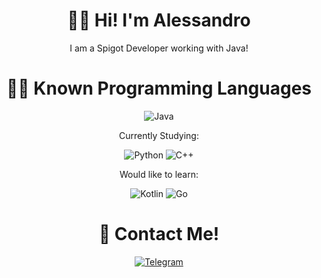 <h1 align=center>🤷‍♂️ Hi! I'm Alessandro</h1>
<p align=center>I am a Spigot Developer working with Java!</>

<h1 align=center>👨‍💻 Known Programming Languages</h1>
<p align=center>
  <img alt="Java" src="https://img.shields.io/badge/java-%23ED8B00.svg?style=for-the-badge&logo=java&logoColor=white"/>
  <p align=center>Currently Studying:<p>
  <p align=center>
     <img alt="Python" src="https://img.shields.io/badge/python-%2314354C.svg?style=for-the-badge&logo=python&logoColor=white"/>
     <img alt="C++" src="https://img.shields.io/badge/c++-%2300599C.svg?style=for-the-badge&logo=c%2B%2B&logoColor=white"/>
  </p>
   <p align=center> Would like to learn: </p>
   <p align=center>
    <img alt="Kotlin" src="https://img.shields.io/badge/kotlin-%230095D5.svg?style=for-the-badge&logo=kotlin&logoColor=white"/>
    <img alt="Go" src="https://img.shields.io/badge/go-%2300ADD8.svg?style=for-the-badge&logo=go&logoColor=white"/>
  </p>
</p>


<h1 align=center>💬 Contact Me!</h1>
<p align=center>
  <a href="https://t.me/Carcasse">
    <img alt="Telegram" src="https://img.shields.io/badge/Telegram-2CA5E0?style=for-the-badge&logo=telegram&logoColor=white" />
  <a/>
</p>
<!---
NiceCraftz/NiceCraftz is a ✨ special ✨ repository because its `README.md` (this file) appears on your GitHub profile.
You can click the Preview link to take a look at your changes.
--->
